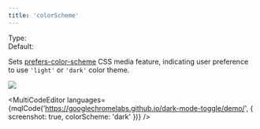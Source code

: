 ```yaml
---
title: 'colorScheme'
---
```


Type: <Type children='<string>'/><br/>
Default: <Type children="'no-preference'"/>

Sets [prefers-color-scheme](https://developer.mozilla.org/en-US/docs/Web/CSS/@media/prefers-color-scheme) CSS media feature, indicating user preference to use `'light'` or `'dark'` color theme.

![](https://api.microlink.io/?url=https%3A%2F%2Fgooglechromelabs.github.io%2Fdark-mode-toggle%2Fdemo%2F&screenshot&colorScheme=dark&embed=screenshot.url)

<MultiCodeEditor languages={mqlCode('https://googlechromelabs.github.io/dark-mode-toggle/demo/', { screenshot: true, colorScheme: 'dark' })} />

